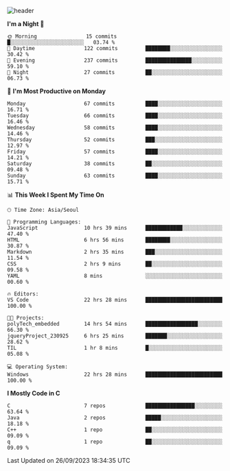 
![header](https://capsule-render.vercel.app/api?type=slice&color=323C73&height=100&section=header&text=Hi!%20I'm%20Min-hee&fontSize=90&animation=twinkling&fontColor=D5C2EE)


<!--START_SECTION:waka-->
**I'm a Night 🦉** 

```text
🌞 Morning                15 commits          █░░░░░░░░░░░░░░░░░░░░░░░░   03.74 % 
🌆 Daytime                122 commits         ████████░░░░░░░░░░░░░░░░░   30.42 % 
🌃 Evening                237 commits         ███████████████░░░░░░░░░░   59.10 % 
🌙 Night                  27 commits          ██░░░░░░░░░░░░░░░░░░░░░░░   06.73 % 
```
📅 **I'm Most Productive on Monday** 

```text
Monday                   67 commits          ████░░░░░░░░░░░░░░░░░░░░░   16.71 % 
Tuesday                  66 commits          ████░░░░░░░░░░░░░░░░░░░░░   16.46 % 
Wednesday                58 commits          ████░░░░░░░░░░░░░░░░░░░░░   14.46 % 
Thursday                 52 commits          ███░░░░░░░░░░░░░░░░░░░░░░   12.97 % 
Friday                   57 commits          ████░░░░░░░░░░░░░░░░░░░░░   14.21 % 
Saturday                 38 commits          ██░░░░░░░░░░░░░░░░░░░░░░░   09.48 % 
Sunday                   63 commits          ████░░░░░░░░░░░░░░░░░░░░░   15.71 % 
```


📊 **This Week I Spent My Time On** 

```text
🕑︎ Time Zone: Asia/Seoul

💬 Programming Languages: 
JavaScript               10 hrs 39 mins      ████████████░░░░░░░░░░░░░   47.40 % 
HTML                     6 hrs 56 mins       ████████░░░░░░░░░░░░░░░░░   30.87 % 
Markdown                 2 hrs 35 mins       ███░░░░░░░░░░░░░░░░░░░░░░   11.54 % 
CSS                      2 hrs 9 mins        ██░░░░░░░░░░░░░░░░░░░░░░░   09.58 % 
YAML                     8 mins              ░░░░░░░░░░░░░░░░░░░░░░░░░   00.60 % 

🔥 Editors: 
VS Code                  22 hrs 28 mins      █████████████████████████   100.00 % 

🐱‍💻 Projects: 
polyTech_embedded        14 hrs 54 mins      █████████████████░░░░░░░░   66.30 % 
jqueryProject_230925     6 hrs 25 mins       ███████░░░░░░░░░░░░░░░░░░   28.62 % 
TIL                      1 hr 8 mins         █░░░░░░░░░░░░░░░░░░░░░░░░   05.08 % 

💻 Operating System: 
Windows                  22 hrs 28 mins      █████████████████████████   100.00 % 
```

**I Mostly Code in C** 

```text
C                        7 repos             ████████████████░░░░░░░░░   63.64 % 
Java                     2 repos             █████░░░░░░░░░░░░░░░░░░░░   18.18 % 
C++                      1 repo              ██░░░░░░░░░░░░░░░░░░░░░░░   09.09 % 
q                        1 repo              ██░░░░░░░░░░░░░░░░░░░░░░░   09.09 % 
```




 Last Updated on 26/09/2023 18:34:35 UTC
<!--END_SECTION:waka-->










<!-- 깃허브 프로필 스탯 오류 https://80000coding.oopy.io/c4235590-9033-49b3-943c-f8b6c1bfbc36 --!>

 <!--
**Minhee713/Minhee713** is a ✨ _special_ ✨ repository because its `README.md` (this file) appears on your GitHub profile.

Here are some ideas to get you started:

- 🔭 I’m currently working on ...
- 🌱 I’m currently learning ...
- 👯 I’m looking to collaborate on ...
- 🤔 I’m looking for help with ...
- 💬 Ask me about ...
- 📫 How to reach me: ...
- 😄 Pronouns: ...
- ⚡ Fun fact: ...
-->
